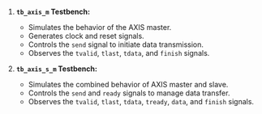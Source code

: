 1. **`tb_axis_m` Testbench:**
   - Simulates the behavior of the AXIS master.
   - Generates clock and reset signals.
   - Controls the `send` signal to initiate data transmission.
   - Observes the `tvalid`, `tlast`, `tdata`, and `finish` signals.

2. **`tb_axis_s_m` Testbench:**
   - Simulates the combined behavior of AXIS master and slave.
   - Controls the `send` and `ready` signals to manage data transfer.
   - Observes the `tvalid`, `tlast`, `tdata`, `tready`, `data`, and `finish` signals.
